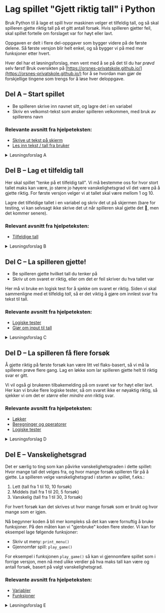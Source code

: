 # Lag spillet "Gjett riktig tall" i Python

Bruk Python til å lage et spill hvor maskinen velger et tilfeldig tall, og så skal spilleren gjette riktig tall på et gitt antall forsøk. Hvis spilleren gjetter feil, skal spillet fortelle om forslaget var for høyt eller lavt.

Oppgaven er delt i flere del-oppgaver som bygger videre på de første delene. Så første versjon blir helt enkel, og så bygger vi på med mer funksjoner etter hvert.

Hver del har et løsningsforslag, men vent med å se på det til du har *prøvd* selv først! Bruk oversikten på [https://orsnes-privatskole.github.io/](https://orsnes-privatskole.github.io/) for å se hvordan man gjør de forskjellige tingene som trengs for å løse hver deloppgave.

## Del A – Start spillet
- Be spilleren skrive inn navnet sitt, og lagre det i en variabel
- Skriv en velkomst-tekst som ønsker spilleren velkommen, med bruk av spillerens navn

### Relevante avsnitt fra hjelpeteksten:
- [Skrive ut tekst på skjerm](https://orsnes-privatskole.github.io/#skriv-ut-tekst-p%C3%A5-skjerm)
- [Les inn tekst / tall fra bruker](https://orsnes-privatskole.github.io/#les-inn-tekst--tall-fra-bruker)

<details>
<summary>Løsningsforslag A</summary>

```python
# The guess number game
# Made by: 
# Version A
import time

name = input("What is your name? ")
print(f"Hello {name}, lets play the game Guess number!")

time.sleep(1)
```

</details>

## Del B – Lag et tilfeldig tall
Her skal spillet "tenke på et tilfeldig tall". Vi må bestemme oss for hvor stort tallet maks kan være, jo større jo høyere vanskelighetsgrad vil det være på å gjette riktig. For første versjon velger vi at tallet skal være mellom 1 og 10.

Lagre det tilfeldige tallet i en variabel og skriv det ut på skjermen (bare for testing, vi kan selvsagt ikke skrive det ut når spilleren skal gjette det 🙂, men det kommer senere).

### Relevant avsnitt fra hjelpeteksten:
- [Tilfeldige tall](https://orsnes-privatskole.github.io/#tilfeldige-tall)

<details>
<summary>Løsningsforslag B</summary>

```python
# The guess number game
# Made by: 
# Version B
import time
import random

name = input("What is your name? ")
print(f"Hello {name}, lets play the game Guess number!")

time.sleep(1)

# Pick a random number between 1 and 10
secret_number = random.randint(1, 10)

print(f"The random number is {secret_number}")

```

</details>

## Del C – La spilleren gjette!
- Be spilleren gjette hvilket tall du tenker på
- Skriv ut om svaret er riktig, eller om det er feil skriver du hva tallet var

Her må vi bruke en logisk test for å sjekke om svaret er riktig. Siden vi skal sammenligne med et tilfeldig *tall*, så er det viktig å gjøre om innlest svar fra tekst til tall.

### Relevante avsnitt fra hjelpeteksten:
- [Logiske tester](https://orsnes-privatskole.github.io/#logiske-tester)
- [Gjør om input til tall](https://orsnes-privatskole.github.io/#gj%C3%B8r-om-input-til-tall)

<details>
<summary>Løsningsforslag C</summary>

```python
# The guess number game
# Made by: 
# Version C
import time
import random

name = input("What is your name? ")
print(f"Hello {name}, lets play the game Guess number!")

time.sleep(1)

# Pick a random number between 1 and 10
secret_number = random.randint(1, 10)

# Let the player guess
player_guess = int(input("I am thinking of a number between 1 and 10, can you guess which number? "))

# Check player answer
if player_guess == secret_number:
    print("WOW, you are good! The answer is correct.")
else:
    print(f"Sorry, that was wrong. The number was {secret_number}")

```

</details>

## Del D – La spilleren få flere forsøk
Å gjette riktig på første forsøk kan være litt vel flaks-basert, så vi må la spilleren prøve flere gang. Lag en løkke som lar spilleren gjette helt til riktig svar er gitt.

Vi vil også gi brukeren tilbakemelding på om svaret var for høyt eller lavt. Her kan vi bruke flere logiske tester, så om svaret ikke er nøyaktig riktig, så sjekker vi om det er *større* eller *mindre enn* riktig svar.

### Relevante avsnitt fra hjelpeteksten:
- [Løkker](https://orsnes-privatskole.github.io/#l%C3%B8kker)
- [Beregninger og operatorer](https://orsnes-privatskole.github.io/#beregninger-og-operatorer)
- [Logiske tester](https://orsnes-privatskole.github.io/#logiske-tester)

<details>
<summary>Løsningsforslag D</summary>

```python
# The guess number game
# Made by: 
# Version D
import time
import random

name = input("What is your name? ")
print(f"Hello {name}, lets play the game Guess number!")

time.sleep(1)

# Pick a random number between 1 and 10
secret_number = random.randint(1, 10)

# Let the player guess repeatedly until he or she gets it right
player_guess = 0
while not player_guess == secret_number:
    player_guess = int(input("I am thinking of a number between 1 and 10, can you guess which number? "))

    # Check player answer
    if player_guess == secret_number:
        print("WOW, you are good! The answer is correct.")
    else:
        if player_guess > secret_number:
            print("Sorry, that was wrong, your guess was too high!")
        else:
            print("Sorry, that was wrong, your guess was too low!")
        print("Please try again...\n\n")
        time.sleep(1)

```

</details>


## Del E – Vanskelighetsgrad
Det er særlig to ting som kan påvirke vanskelighetsgraden i dette spillet: Hvor mange tall det velges fra, og hvor mange forsøk spilleren får på å gjette.
La spilleren velge vanskelighetsgrad i starten av spillet, f.eks.:

1. Lett (tall fra 1 til 10, 10 forsøk)
2. Middels (tall fra 1 til 20, 5 forsøk)
3. Vanskelig (tall fra 1 til 30, 3 forsøk)

For hvert forsøk kan det skrives ut hvor mange forsøk som er brukt og hvor mange som er igjen.

Nå begynner koden å bli mer kompleks så det kan være fornuftig å bruke funksjoner. På den måten kan vi "gjenbruke" koden flere steder. Vi kan for eksempel lage følgende funksjoner:

- Skriv ut meny: ``print_menu()``
- Gjennomfør spill: ``play_game()``

For eksempel i funksjonen ``play_game()`` så kan vi gjennomføre spillet som i forrige versjon, men nå med ulike verdier på hva maks tall kan være og antall forsøk, basert på valgt vanskelighetsgrad.

### Relevante avsnitt fra hjelpeteksten:
- [Variabler](https://orsnes-privatskole.github.io/#variabler)
- [Funksjoner](https://orsnes-privatskole.github.io/#funksjoner)

<details>
<summary>Løsningsforslag E</summary>

```python
# The guess number game
# Made by: 
# Version E
import time
import random


def print_menu():
    menu_width = 37
    print(menu_width * "-")
    print("* Welcome to the guess number game *")
    print(menu_width * "-")
    print("* 1 - Easy")
    print("* 2 - Intermediate")
    print("* 3 - Hard")
    print(menu_width * "-")
    print("* 4 - Quit game")
    print(menu_width * "=")


max_retries = 5  # How many attempt the user gets to guess the correct number
max_number = 10  # What will be the largest number the user can guess (larger number means more difficult)


def play_game():
    secret_number = random.randint(1, max_number)
    number_of_guesses = 0
    while number_of_guesses < max_retries:
        player_guess = int(input(f"I am thinking of a number between 1 and {max_number}, can you guess which number? "))
        number_of_guesses += 1  # Count number of guesses

        # Check player answer
        if player_guess == secret_number:
            print(f"WOW, you are good! The answer is correct, you made it using {number_of_guesses} attempts!")
            return
        else:
            if player_guess > secret_number:
                print("Sorry, that was wrong, your guess was too high!")
            else:
                print("Sorry, that was wrong, your guess was too low!")

            guesses_left = max_retries - number_of_guesses

            if guesses_left > 0:
                print(f"Please try again... you have {guesses_left} more guesses\n\n")
            else:
                print(f"Sorry, you failed. No more guesses. The number was {secret_number}.")
                return

            time.sleep(1)


name = input("What is your name? ")
print(f"Hello {name}, lets play the game Guess number!\n")

time.sleep(1)

player_choice = 0

while not player_choice == 4:
    print_menu()

    # Ask player for which menu option they want
    player_choice = int(input("Please choose: "))

    if player_choice == 1:
        max_retries = 10
        max_number = 10
        print("OK, you chose the easy option")
        print(f"Easy: you will guess a number between 1 and {max_number}, with {max_retries} attempts.")
        play_game()

    elif player_choice == 2:
        max_retries = 5
        max_number = 20
        print("You chose the intermediate option, not bad")
        print(f"Intermediate: you will guess a number between 1 and {max_number}, with {max_retries} attempts.")
        play_game()

    elif player_choice == 3:
        max_retries = 3
        max_number = 30
        print("WOW, you chose the HARD option, well you have been warned!")
        print(f"Hard: you will guess a number between 1 and {max_number}, with {max_retries} attempts.")
        play_game()

    elif player_choice == 4:
        print(f"You want to quit? OK, it was nice playing with you {name}")

    else:
        print("That is not a valid option, please use 1, 2, 3 or 4\n\n")
```

</details>